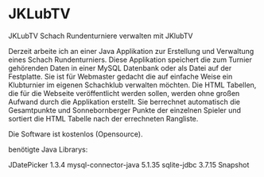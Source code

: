 # JKLubTV
JKLubTV
Schach Rundenturniere verwalten mit JKlubTV

Derzeit arbeite ich an einer Java Applikation zur Erstellung und Verwaltung eines Schach Rundenturniers. Diese Applikation speichert die zum Turnier gehörenden Daten in einer MySQL Datenbank oder als Datei auf der Festplatte.
Sie ist für Webmaster gedacht die auf einfache Weise ein Klubturnier im eigenen Schachklub verwalten möchten. Die HTML Tabellen, die für die Webseite veröffentlicht werden sollen, werden ohne großen Aufwand durch die Applikation erstellt. Sie berrechnet automatisch die Gesamtpunkte und Sonnebornberger Punkte der einzelnen Spieler und sortiert die HTML Tabelle nach der errechneten Rangliste.

Die Software ist kostenlos (Opensource).

benötigte Java Librarys:

JDatePicker 1.3.4
mysql-connector-java 5.1.35
sqlite-jdbc 3.7.15 Snapshot 

